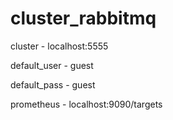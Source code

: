 # cluster_rabbitmq
cluster - localhost:5555

default_user - guest

default_pass - guest

prometheus - localhost:9090/targets
